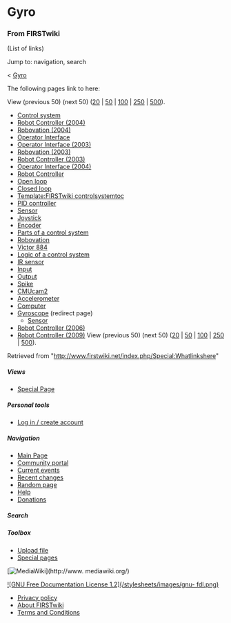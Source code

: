 # Gyro

### From FIRSTwiki

(List of links)

Jump to: navigation, search

&lt; [Gyro](/index.php?title=Gyro&redirect=no "Gyro" )  

The following pages link to here:

View (previous 50) (next 50)
([20](/index.php?title=Special:Whatlinkshere/Gyro&limit=20&from=0
"Special:Whatlinkshere/Gyro" ) |
[50](/index.php?title=Special:Whatlinkshere/Gyro&limit=50&from=0
"Special:Whatlinkshere/Gyro" ) |
[100](/index.php?title=Special:Whatlinkshere/Gyro&limit=100&from=0
"Special:Whatlinkshere/Gyro" ) |
[250](/index.php?title=Special:Whatlinkshere/Gyro&limit=250&from=0
"Special:Whatlinkshere/Gyro" ) |
[500](/index.php?title=Special:Whatlinkshere/Gyro&limit=500&from=0
"Special:Whatlinkshere/Gyro" )).

  * [Control system](/index.php/Control_system "Control system" )
  * [Robot Controller (2004)](/index.php/Robot_Controller_%282004%29 "Robot Controller \(2004\)" )
  * [Robovation (2004)](/index.php/Robovation_%282004%29 "Robovation \(2004\)" )
  * [Operator Interface](/index.php/Operator_Interface "Operator Interface" )
  * [Operator Interface (2003)](/index.php/Operator_Interface_%282003%29 "Operator Interface \(2003\)" )
  * [Robovation (2003)](/index.php/Robovation_%282003%29 "Robovation \(2003\)" )
  * [Robot Controller (2003)](/index.php/Robot_Controller_%282003%29 "Robot Controller \(2003\)" )
  * [Operator Interface (2004)](/index.php/Operator_Interface_%282004%29 "Operator Interface \(2004\)" )
  * [Robot Controller](/index.php/Robot_Controller "Robot Controller" )
  * [Open loop](/index.php/Open_loop "Open loop" )
  * [Closed loop](/index.php/Closed_loop "Closed loop" )
  * [Template:FIRSTwiki controlsystemtoc](/index.php/Template:FIRSTwiki_controlsystemtoc "Template:FIRSTwiki controlsystemtoc" )
  * [PID controller](/index.php/PID_controller "PID controller" )
  * [Sensor](/index.php/Sensor "Sensor" )
  * [Joystick](/index.php/Joystick "Joystick" )
  * [Encoder](/index.php/Encoder "Encoder" )
  * [Parts of a control system](/index.php/Parts_of_a_control_system "Parts of a control system" )
  * [Robovation](/index.php/Robovation "Robovation" )
  * [Victor 884](/index.php/Victor_884 "Victor 884" )
  * [Logic of a control system](/index.php/Logic_of_a_control_system "Logic of a control system" )
  * [IR sensor](/index.php/IR_sensor "IR sensor" )
  * [Input](/index.php/Input "Input" )
  * [Output](/index.php/Output "Output" )
  * [Spike](/index.php/Spike "Spike" )
  * [CMUcam2](/index.php/CMUcam2 "CMUcam2" )
  * [Accelerometer](/index.php/Accelerometer "Accelerometer" )
  * [Computer](/index.php/Computer "Computer" )
  * [Gyroscope](/index.php?title=Gyroscope&redirect=no "Gyroscope" ) (redirect page) 
    * [Sensor](/index.php/Sensor "Sensor" )
  * [Robot Controller (2006)](/index.php/Robot_Controller_%282006%29 "Robot Controller \(2006\)" )
  * [Robot Controller (2009)](/index.php/Robot_Controller_%282009%29 "Robot Controller \(2009\)" )
View (previous 50) (next 50)
([20](/index.php?title=Special:Whatlinkshere/Gyro&limit=20&from=0
"Special:Whatlinkshere/Gyro" ) |
[50](/index.php?title=Special:Whatlinkshere/Gyro&limit=50&from=0
"Special:Whatlinkshere/Gyro" ) |
[100](/index.php?title=Special:Whatlinkshere/Gyro&limit=100&from=0
"Special:Whatlinkshere/Gyro" ) |
[250](/index.php?title=Special:Whatlinkshere/Gyro&limit=250&from=0
"Special:Whatlinkshere/Gyro" ) |
[500](/index.php?title=Special:Whatlinkshere/Gyro&limit=500&from=0
"Special:Whatlinkshere/Gyro" )).

Retrieved from "<http://www.firstwiki.net/index.php/Special:Whatlinkshere>"

##### Views

  * [Special Page](/index.php/Special:Whatlinkshere/Gyro)

##### Personal tools

  * [Log in / create account](/index.php?title=Special:Userlogin&returnto=Special:Whatlinkshere)

[](/index.php/Main_Page "Main Page" )

##### Navigation

  * [Main Page](/index.php/Main_Page)
  * [Community portal](/index.php/FIRSTwiki:Community_portal)
  * [Current events](/index.php/Current_events)
  * [Recent changes](/index.php/Special:Recentchanges)
  * [Random page](/index.php/Special:Random)
  * [Help](/index.php/Help:Contents)
  * [Donations](/index.php/FIRSTwiki:Site_support)

##### Search



##### Toolbox

  * [Upload file](/index.php/Special:Upload)
  * [Special pages](/index.php/Special:Specialpages)

[![MediaWiki](/skins/common/images/poweredby_mediawiki_88x31.png)](http://www.
mediawiki.org/)

[![GNU Free Documentation License 1.2](/stylesheets/images/gnu-
fdl.png)](http://www.gnu.org/copyleft/fdl.html)

  * [Privacy policy](/index.php/FIRSTwiki:Privacy_policy "FIRSTwiki:Privacy policy" )
  * [About FIRSTwiki](/index.php/FIRSTwiki:About "FIRSTwiki:About" )
  * [Terms and Conditions](/index.php/FIRSTwiki:Terms_and_conditions "FIRSTwiki:Terms and conditions" )

